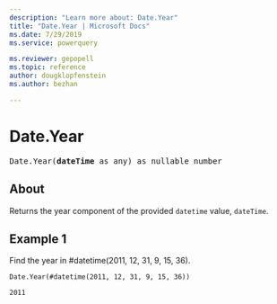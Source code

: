```yaml
---
description: "Learn more about: Date.Year"
title: "Date.Year | Microsoft Docs"
ms.date: 7/29/2019
ms.service: powerquery

ms.reviewer: gepopell
ms.topic: reference
author: dougklopfenstein
ms.author: bezhan

---
```

# Date.Year

<pre>
Date.Year(<b>dateTime</b> as any) as nullable number
</pre>
  
## About  
Returns the year component of the provided `datetime` value, `dateTime`.

## Example 1
Find the year in #datetime(2011, 12, 31, 9, 15, 36).

```powerquery-m
Date.Year(#datetime(2011, 12, 31, 9, 15, 36))
```

`2011`
